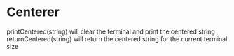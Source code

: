 # Centerer

printCentered(string) will clear the terminal and print the centered string
returnCentered(string) will return the centered string for the current terminal size
